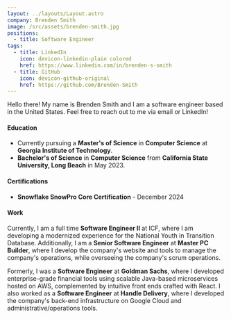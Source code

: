 ```yaml
---
layout: ../layouts/Layout.astro
company: Brenden Smith
image: /src/assets/brenden-smith.jpg
positions:
  - title: Software Engineer
tags:
  - title: LinkedIn
    icon: devicon-linkedin-plain colored
    href: https://www.linkedin.com/in/brenden-s-smith
  - title: GitHub
    icon: devicon-github-original
    href: https://github.com/Brenden-Smith
---
```

Hello there! My name is Brenden Smith and I am a software engineer based in the United States. Feel free to reach out to me via email or LinkedIn!

#### Education
- Currently pursuing a **Master's of Science** in **Computer Science** at **Georgia Institute of Technology**.
- **Bachelor's of Science** in **Computer Science** from **California State University, Long Beach** in May 2023.

#### Certifications

- **Snowflake SnowPro Core Certification** - December 2024
#### Work
Currently, I am a full time **Software Engineer II** at ICF, where I am developing a modernized experience for the National Youth in Transition Database. Additionally, I am a **Senior Software Engineer** at **Master PC Builder**, where I develop the company's website and tools to manage the company's operations, while overseeing the company's scrum operations.

Formerly, I was a **Software Engineer** at **Goldman Sachs**, where I developed enterprise-grade financial tools using scalable Java-based microservices hosted on AWS, complemented by intuitive front ends crafted with React. I also worked as a **Software Engineer** at **Handle Delivery**, where I developed the company's back-end infrastructure on Google Cloud and administrative/operations tools.